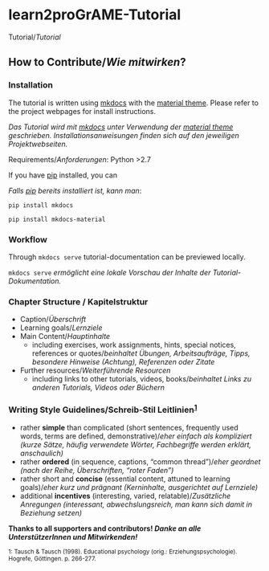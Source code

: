 # learn2proGrAME-Tutorial
Tutorial/*Tutorial*


## How to Contribute/*Wie mitwirken*?

### Installation

The tutorial is written using [mkdocs](https://www.mkdocs.org) with the [material theme](https://squidfunk.github.io/mkdocs-material/).
Please refer to the project webpages for install instructions.

*Das Tutorial wird mit [mkdocs](https://www.mkdocs.org) unter Verwendung der [material theme](https://squidfunk.github.io/mkdocs-material/) geschrieben. Installationsanweisungen finden sich auf den jeweiligen Projektwebseiten.*

Requirements/*Anforderungen*: Python >2.7

If you have [pip](https://pypi.org/project/pip/) installed, you can

*Falls [pip](https://pypi.org/project/pip/) bereits installiert ist, kann man*: 

`pip install mkdocs`

`pip install mkdocs-material`

### Workflow

Through `mkdocs serve` tutorial-documentation can be previewed locally. 

`mkdocs serve` *ermöglicht eine lokale Vorschau der Inhalte der Tutorial-Dokumentation.*

### Chapter Structure / Kapitelstruktur

* Caption/*Überschrift*
* Learning goals/*Lernziele*
* Main Content/*Hauptinhalte*
    * including exercises, work assignments, hints, special notices, references or quotes/*beinhaltet Übungen, Arbeitsaufträge, Tipps, besondere Hinweise (Achtung), Referenzen oder Zitate*
* Further resources/*Weiterführende Resourcen* 
    * including links to other tutorials, videos, books/*beinhaltet Links zu anderen Tutorials, Videos oder Büchern*

### Writing Style Guidelines/Schreib-Stil Leitlinien<sup>[1](#myfootnote1)</sup>

* rather **simple** than complicated (short sentences, frequently used words, terms are defined, demonstrative)/*eher einfach als kompliziert (kurze Sätze, häufig verwendete Wörter, Fachbegriffe werden erklärt, anschaulich)*
* rather **ordered** (in sequence, captions, “common thread”)/*eher geordnet (nach der Reihe, Überschriften, “roter Faden”)*
* rather short and **concise** (essential content, attuned to learning goals)/*eher kurz und prägnant (Kerninhalte, ausgerichtet auf Lernziele)*
* additional **incentives** (interesting, varied, relatable)/*Zusätzliche Anregungen (interessant, abwechslungsreich, man kann sich damit in Beziehung setzen)*



**Thanks to all supporters and contributors! *Danke an alle UnterstützerInnen und Mitwirkenden!***




<sub><a name="myfootnote1">1</a>: Tausch & Tausch (1998). Educational psychology (orig.: Erziehungspsychologie). Hogrefe, Göttingen. p. 266-277.</sub>
